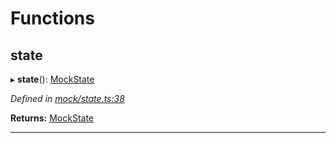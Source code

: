 

# Functions

<a id="state"></a>

##  state

▸ **state**(): [MockState](_mock_types_d_.md#mockstate)

*Defined in [mock/state.ts:38](https://github.com/polkadot-js/api/blob/bba764b/packages/rpc-provider/src/mock/state.ts#L38)*

**Returns:** [MockState](_mock_types_d_.md#mockstate)

___

